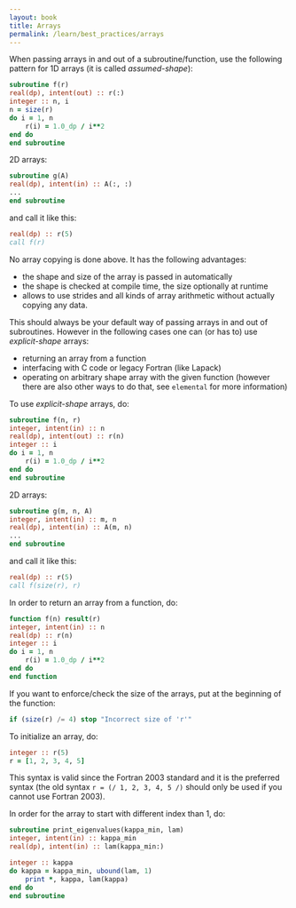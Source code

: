 ```yaml
---
layout: book
title: Arrays
permalink: /learn/best_practices/arrays
---
```


When passing arrays in and out of a subroutine/function, use the
following pattern for 1D arrays (it is called *assumed-shape*):

``` fortran
subroutine f(r)
real(dp), intent(out) :: r(:)
integer :: n, i
n = size(r)
do i = 1, n
    r(i) = 1.0_dp / i**2
end do
end subroutine
```

2D arrays:

``` fortran
subroutine g(A)
real(dp), intent(in) :: A(:, :)
...
end subroutine
```

and call it like this:

``` fortran
real(dp) :: r(5)
call f(r)
```

No array copying is done above. It has the following advantages:

-   the shape and size of the array is passed in automatically
-   the shape is checked at compile time, the size optionally at runtime
-   allows to use strides and all kinds of array arithmetic without
    actually copying any data.

This should always be your default way of passing arrays in and out of
subroutines. However in the following cases one can (or has to) use *explicit-shape* arrays:

-   returning an array from a function
-   interfacing with C code or legacy Fortran (like Lapack)
-   operating on arbitrary shape array with the given function (however
    there are also other ways to do that, see `elemental` for more
    information)

To use *explicit-shape* arrays, do:

``` fortran
subroutine f(n, r)
integer, intent(in) :: n
real(dp), intent(out) :: r(n)
integer :: i
do i = 1, n
    r(i) = 1.0_dp / i**2
end do
end subroutine
```

2D arrays:

``` fortran
subroutine g(m, n, A)
integer, intent(in) :: m, n
real(dp), intent(in) :: A(m, n)
...
end subroutine
```

and call it like this:

``` fortran
real(dp) :: r(5)
call f(size(r), r)
```

In order to return an array from a function, do:

``` fortran
function f(n) result(r)
integer, intent(in) :: n
real(dp) :: r(n)
integer :: i
do i = 1, n
    r(i) = 1.0_dp / i**2
end do
end function
```

If you want to enforce/check the size of the arrays, put at the
beginning of the function:

``` fortran
if (size(r) /= 4) stop "Incorrect size of 'r'"
```

To initialize an array, do:

``` fortran
integer :: r(5)
r = [1, 2, 3, 4, 5]
```

This syntax is valid since the Fortran 2003 standard and it is the
preferred syntax (the old syntax `r = (/ 1, 2, 3, 4, 5 /)` should only
be used if you cannot use Fortran 2003).

In order for the array to start with different index than 1, do:

``` fortran
subroutine print_eigenvalues(kappa_min, lam)
integer, intent(in) :: kappa_min
real(dp), intent(in) :: lam(kappa_min:)

integer :: kappa
do kappa = kappa_min, ubound(lam, 1)
    print *, kappa, lam(kappa)
end do
end subroutine
```
